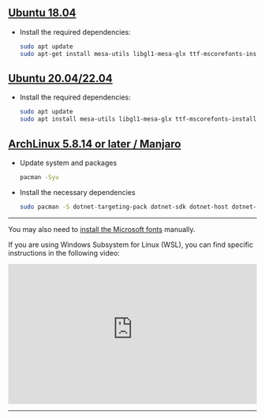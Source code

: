 ## [**Ubuntu 18.04**](#tab/ubuntu1804)

- Install the required dependencies:

    ```bash
    sudo apt update
    sudo apt-get install mesa-utils libgl1-mesa-glx ttf-mscorefonts-installer dbus libfontconfig1 libxrandr2
    ```

## [**Ubuntu 20.04/22.04**](#tab/ubuntu2004)

- Install the required dependencies:

    ```bash
    sudo apt update
    sudo apt install mesa-utils libgl1-mesa-glx ttf-mscorefonts-installer dbus libfontconfig1 libxrandr2
    ```

## [**ArchLinux 5.8.14 or later / Manjaro**](#tab/archlinux2004)

- Update system and packages

    ```bash
    pacman -Syu
    ```

- Install the necessary dependencies

    ```bash
    sudo pacman -S dotnet-targeting-pack dotnet-sdk dotnet-host dotnet-runtime python ninja gn aspnet-runtime dbus libxrandr
    ```

***

You may also need to [install the Microsoft fonts](https://wiki.archlinux.org/title/Microsoft_fonts) manually.

If you are using Windows Subsystem for Linux (WSL), you can find specific instructions in the following video:

<div style="position: relative; width: 100%; padding-bottom: 56.25%;">
    <iframe
        src="https://www.youtube-nocookie.com/embed/GGszH8PDf-w"
        title="YouTube video player"
        frameborder="0"
        allow="accelerometer; autoplay; clipboard-write; encrypted-media; gyroscope; picture-in-picture; web-share"
        allowfullscreen
        style="position: absolute; top: 0; left: 0; width: 100%; height: 100%;">
    </iframe>
</div>

***
